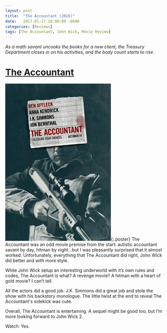 ```yaml
---
layout: post
title:  "The Accountant (2016)"
date:   2017-01-17 10:00:00 -0600
categories: [Reviews]
tags: [The Accountant, John Wick, Movie Review]
---
```


*As a math savant uncooks the books for a new client, the Treasury Department closes in on his activities, and the body count starts to rise.*

# [The Accountant](https://www.imdb.com/title/tt2140479/)

![pic](/assets/2016/12/theaccountant.jpg){:.poster} The Accountant was an odd movie premise from the start: autistic accountant savant by day, hitman by night...but I was pleasantly surprised that it almost worked. Unfortunately, everything that The Accountant did right, John Wick did better and with more style.

While John Wick setup an interesting underworld with it’s own rules and codes, The Accountant is what? A revenge movie? A hitman with a heart of gold movie? I can’t tell.

All the actors did a good job. J.K. Simmons did a great job and stole the show with his backstory monologue. The little twist at the end to reveal The Accountant's sidekick was cute.

Overall, The Accountant is entertaining. A sequel might be good too, but I’m more looking forward to John Wick 2.

Watch: Yes.
